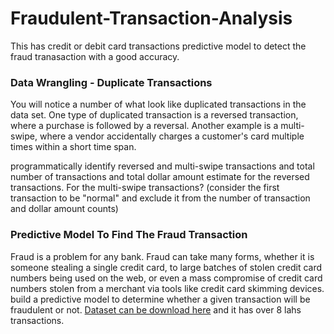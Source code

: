 # Fraudulent-Transaction-Analysis
This has credit or debit card transactions predictive model to detect the fraud tranasaction with a good accuracy.
### Data Wrangling - Duplicate Transactions
You will notice a number of what look like duplicated transactions in the data set. One type of duplicated transaction is a reversed transaction, where a purchase is followed by a reversal. Another example is a multi-swipe, where a vendor accidentally charges a customer's card multiple times within a short time span.

programmatically identify reversed and multi-swipe transactions and total number of transactions and total dollar amount estimate for the reversed transactions. For the multi-swipe transactions? (consider the first transaction to be "normal" and exclude it from the number of transaction and dollar amount counts)

### Predictive Model To Find The Fraud Transaction
Fraud is a problem for any bank. Fraud can take many forms, whether it is someone stealing a single credit card, to large batches of stolen credit card numbers being used on the web, or even a mass compromise of credit card numbers stolen from a merchant via tools like credit card skimming devices. build a predictive model to determine whether a given transaction will be fraudulent or not. [Dataset can be download here](https://github.com/CapitalOneRecruiting/DS) and it has over 8 lahs transactions.

